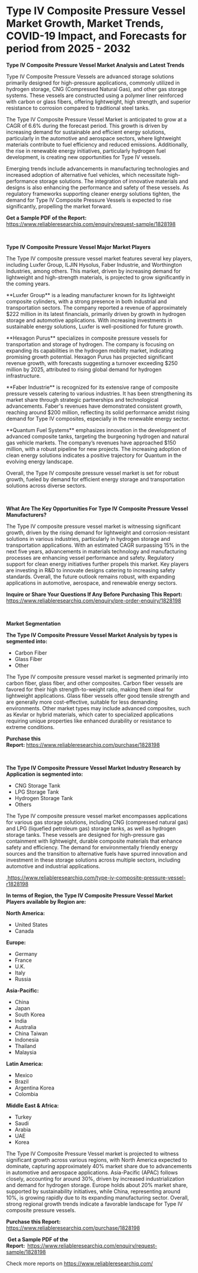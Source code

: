 <p><h1>Type IV Composite Pressure Vessel Market Growth, Market Trends, COVID-19 Impact, and Forecasts for period from 2025 - 2032</h1></p><p><strong>Type IV Composite Pressure Vessel Market Analysis and Latest Trends</strong></p>
<p><p>Type IV Composite Pressure Vessels are advanced storage solutions primarily designed for high-pressure applications, commonly utilized in hydrogen storage, CNG (Compressed Natural Gas), and other gas storage systems. These vessels are constructed using a polymer liner reinforced with carbon or glass fibers, offering lightweight, high strength, and superior resistance to corrosion compared to traditional steel tanks.</p><p>The Type IV Composite Pressure Vessel Market is anticipated to grow at a CAGR of 6.6% during the forecast period. This growth is driven by increasing demand for sustainable and efficient energy solutions, particularly in the automotive and aerospace sectors, where lightweight materials contribute to fuel efficiency and reduced emissions. Additionally, the rise in renewable energy initiatives, particularly hydrogen fuel development, is creating new opportunities for Type IV vessels. </p><p>Emerging trends include advancements in manufacturing technologies and increased adoption of alternative fuel vehicles, which necessitate high-performance storage solutions. The integration of innovative materials and designs is also enhancing the performance and safety of these vessels. As regulatory frameworks supporting cleaner energy solutions tighten, the demand for Type IV Composite Pressure Vessels is expected to rise significantly, propelling the market forward.</p></p>
<p><strong>Get a Sample PDF of the Report:&nbsp;</strong> <a href="https://www.reliableresearchiq.com/enquiry/request-sample/1828198?utm_campaign=2853&utm_medium=2&utm_source=Github&utm_content=ia&utm_term=12042025&utm_id=type-iv-composite-pressure-vessel">https://www.reliableresearchiq.com/enquiry/request-sample/1828198</a></p>
<p>&nbsp;</p>
<p><strong>Type IV Composite Pressure Vessel Major Market Players</strong></p>
<p><p>The Type IV composite pressure vessel market features several key players, including Luxfer Group, ILJIN Hysolus, Faber Industrie, and Worthington Industries, among others. This market, driven by increasing demand for lightweight and high-strength materials, is projected to grow significantly in the coming years.</p><p>**Luxfer Group** is a leading manufacturer known for its lightweight composite cylinders, with a strong presence in both industrial and transportation sectors. The company reported a revenue of approximately $222 million in its latest financials, primarily driven by growth in hydrogen storage and automotive applications. With increasing investments in sustainable energy solutions, Luxfer is well-positioned for future growth.</p><p>**Hexagon Purus** specializes in composite pressure vessels for transportation and storage of hydrogen. The company is focusing on expanding its capabilities in the hydrogen mobility market, indicating promising growth potential. Hexagon Purus has projected significant revenue growth, with forecasts suggesting a turnover exceeding $250 million by 2025, attributed to rising global demand for hydrogen infrastructure.</p><p>**Faber Industrie** is recognized for its extensive range of composite pressure vessels catering to various industries. It has been strengthening its market share through strategic partnerships and technological advancements. Faber's revenues have demonstrated consistent growth, reaching around $200 million, reflecting its solid performance amidst rising demand for Type IV composites, especially in the renewable energy sector.</p><p>**Quantum Fuel Systems** emphasizes innovation in the development of advanced composite tanks, targeting the burgeoning hydrogen and natural gas vehicle markets. The company’s revenues have approached $150 million, with a robust pipeline for new projects. The increasing adoption of clean energy solutions indicates a positive trajectory for Quantum in the evolving energy landscape. </p><p>Overall, the Type IV composite pressure vessel market is set for robust growth, fueled by demand for efficient energy storage and transportation solutions across diverse sectors.</p></p>
<p>&nbsp;</p>
<p><strong>What Are The Key Opportunities For Type IV Composite Pressure Vessel Manufacturers?</strong></p>
<p><p>The Type IV composite pressure vessel market is witnessing significant growth, driven by the rising demand for lightweight and corrosion-resistant solutions in various industries, particularly in hydrogen storage and transportation applications. With an estimated CAGR surpassing 15% in the next five years, advancements in materials technology and manufacturing processes are enhancing vessel performance and safety. Regulatory support for clean energy initiatives further propels this market. Key players are investing in R&D to innovate designs catering to increasing safety standards. Overall, the future outlook remains robust, with expanding applications in automotive, aerospace, and renewable energy sectors.</p></p>
<p><strong>Inquire or Share Your Questions If Any Before Purchasing This Report:</strong> <a href="https://www.reliableresearchiq.com/enquiry/pre-order-enquiry/1828198?utm_campaign=2853&utm_medium=2&utm_source=Github&utm_content=ia&utm_term=12042025&utm_id=type-iv-composite-pressure-vessel">https://www.reliableresearchiq.com/enquiry/pre-order-enquiry/1828198</a></p>
<p>&nbsp;</p>
<p><strong>Market Segmentation</strong></p>
<p><strong>The Type IV Composite Pressure Vessel Market Analysis by types is segmented into:</strong></p>
<p><ul><li>Carbon Fiber</li><li>Glass Fiber</li><li>Other</li></ul></p>
<p><p>The Type IV composite pressure vessel market is segmented primarily into carbon fiber, glass fiber, and other composites. Carbon fiber vessels are favored for their high strength-to-weight ratio, making them ideal for lightweight applications. Glass fiber vessels offer good tensile strength and are generally more cost-effective, suitable for less demanding environments. Other market types may include advanced composites, such as Kevlar or hybrid materials, which cater to specialized applications requiring unique properties like enhanced durability or resistance to extreme conditions.</p></p>
<p><strong>Purchase this Report:&nbsp;</strong><a href="https://www.reliableresearchiq.com/purchase/1828198?utm_campaign=2853&utm_medium=2&utm_source=Github&utm_content=ia&utm_term=12042025&utm_id=type-iv-composite-pressure-vessel">https://www.reliableresearchiq.com/purchase/1828198</a></p>
<p>&nbsp;</p>
<p><strong>The Type IV Composite Pressure Vessel Market Industry Research by Application is segmented into:</strong></p>
<p><ul><li>CNG Storage Tank</li><li>LPG Storage Tank</li><li>Hydrogen Storage Tank</li><li>Others</li></ul></p>
<p><p>The Type IV composite pressure vessel market encompasses applications for various gas storage solutions, including CNG (compressed natural gas) and LPG (liquefied petroleum gas) storage tanks, as well as hydrogen storage tanks. These vessels are designed for high-pressure gas containment with lightweight, durable composite materials that enhance safety and efficiency. The demand for environmentally friendly energy sources and the transition to alternative fuels have spurred innovation and investment in these storage solutions across multiple sectors, including automotive and industrial applications.</p></p>
<p><a href="https://www.reliableresearchiq.com/type-iv-composite-pressure-vessel-r1828198?utm_campaign=2853&utm_medium=2&utm_source=Github&utm_content=ia&utm_term=12042025&utm_id=type-iv-composite-pressure-vessel">&nbsp;https://www.reliableresearchiq.com/type-iv-composite-pressure-vessel-r1828198</a></p>
<p><strong>In terms of Region, the Type IV Composite Pressure Vessel Market Players available by Region are:</strong></p>
<p>
    <p> <strong> North America: </strong>
        <ul>
            <li>United States</li>
            <li>Canada</li>
        </ul>
        </p> 
    <p> <strong> Europe: </strong>
        <ul>
            <li>Germany</li>
            <li>France</li>
            <li>U.K.</li>
            <li>Italy</li>
            <li>Russia</li>
        </ul>
        </p> 
    <p> <strong> Asia-Pacific: </strong>
        <ul>
            <li>China</li>
            <li>Japan</li>
            <li>South Korea</li>
            <li>India</li>
            <li>Australia</li>
            <li>China Taiwan</li>
            <li>Indonesia</li>
            <li>Thailand</li>
            <li>Malaysia</li>
        </ul>
        </p> 
    <p> <strong> Latin America: </strong>
        <ul>
            <li>Mexico</li>
            <li>Brazil</li>
            <li>Argentina Korea</li>
            <li>Colombia</li>
        </ul>
        </p> 
    <p> <strong> Middle East & Africa: </strong>
        <ul>
            <li>Turkey</li>
            <li>Saudi</li>
            <li>Arabia</li>
            <li>UAE</li>
            <li>Korea</li>
        </ul>
    </p>
    </p>
<p><p>The Type IV Composite Pressure Vessel market is projected to witness significant growth across various regions, with North America expected to dominate, capturing approximately 40% market share due to advancements in automotive and aerospace applications. Asia-Pacific (APAC) follows closely, accounting for around 30%, driven by increased industrialization and demand for hydrogen storage. Europe holds about 20% market share, supported by sustainability initiatives, while China, representing around 10%, is growing rapidly due to its expanding manufacturing sector. Overall, strong regional growth trends indicate a favorable landscape for Type IV composite pressure vessels.</p></p>
<p><strong>Purchase this Report: </strong><a href="https://www.reliableresearchiq.com/purchase/1828198?utm_campaign=2853&utm_medium=2&utm_source=Github&utm_content=ia&utm_term=12042025&utm_id=type-iv-composite-pressure-vessel">https://www.reliableresearchiq.com/purchase/1828198</a></p>
<p>&nbsp;<strong>Get a Sample PDF of the Report:&nbsp;&nbsp;</strong><a href="https://www.reliableresearchiq.com/enquiry/request-sample/1828198?utm_campaign=2853&utm_medium=2&utm_source=Github&utm_content=ia&utm_term=12042025&utm_id=type-iv-composite-pressure-vessel">https://www.reliableresearchiq.com/enquiry/request-sample/1828198</a></p>
<p><strong></strong></p>
<p>Check more reports on <a href="https://www.reliableresearchiq.com/?utm_campaign=2853&utm_medium=2&utm_source=Github&utm_content=ia&utm_term=12042025&utm_id=type-iv-composite-pressure-vessel">https://www.reliableresearchiq.com/</a></p>